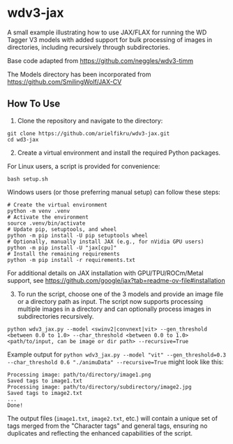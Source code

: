 # wdv3-jax

A small example illustrating how to use JAX/FLAX for running the WD Tagger V3 models with added support for bulk processing of images in directories, including recursively through subdirectories.

Base code adapted from https://github.com/neggles/wdv3-timm

The Models directory has been incorporated from https://github.com/SmilingWolf/JAX-CV  

## How To Use

1. Clone the repository and navigate to the directory:
```
git clone https://github.com/arielfikru/wdv3-jax.git
cd wd3-jax
```

2. Create a virtual environment and install the required Python packages.

For Linux users, a script is provided for convenience:
```
bash setup.sh
```

Windows users (or those preferring manual setup) can follow these steps:
```
# Create the virtual environment
python -m venv .venv
# Activate the environment
source .venv/bin/activate
# Update pip, setuptools, and wheel
python -m pip install -U pip setuptools wheel
# Optionally, manually install JAX (e.g., for nVidia GPU users)
python -m pip install -U "jax[cpu]"
# Install the remaining requirements
python -m pip install -r requirements.txt
```

For additional details on JAX installation with GPU/TPU/ROCm/Metal support, see https://github.com/google/jax?tab=readme-ov-file#installation

3. To run the script, choose one of the 3 models and provide an image file or a directory path as input. The script now supports processing multiple images in a directory and can optionally process images in subdirectories recursively.
```
python wdv3_jax.py --model <swinv2|convnext|vit> --gen_threshold <between 0.0 to 1.0> --char_threshold <between 0.0 to 1.0> <path/to/input, can be image or dir path> --recursive=True
```

Example output for `python wdv3_jax.py --model "vit" --gen_threshold=0.3 --char_threshold 0.6 "./animuData" --recursive=True` might look like this:
```
Processing image: path/to/directory/image1.png
Saved tags to image1.txt
Processing image: path/to/directory/subdirectory/image2.jpg
Saved tags to image2.txt
...
Done!
```

The output files (`image1.txt`, `image2.txt`, etc.) will contain a unique set of tags merged from the "Character tags" and general tags, ensuring no duplicates and reflecting the enhanced capabilities of the script.
```
